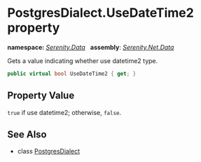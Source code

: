 # PostgresDialect.UseDateTime2 property
**namespace:** *[Serenity.Data](../../README.md#serenity.data-namespace)*   **assembly**: *[Serenity.Net.Data](../../README.md)*

Gets a value indicating whether use datetime2 type.

```csharp
public virtual bool UseDateTime2 { get; }
```

## Property Value

`true` if use datetime2; otherwise, `false`.

## See Also

* class [PostgresDialect](../PostgresDialect.md)